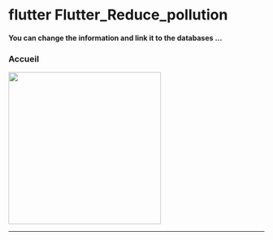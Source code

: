 <h1> flutter Flutter_Reduce_pollution </h1>



<h4> You can change the information and link it to the databases ...</h4>



<h3>Accueil</h3> 



<img src="https://github.com/abenkoula71/flutter-nikz-app-D/blob/main/Screenshot_1642772981.png" width="300" /> 


<hr>


